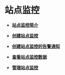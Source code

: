 # 站点监控<a name="ZH-CN_TOPIC_0135532772"></a>

-   **[站点监控简介](站点监控简介.md)**  

-   **[创建站点监控](创建站点监控.md)**  

-   **[创建站点监控的告警通知](创建站点监控的告警通知.md)**  

-   **[查看站点监控数据](查看站点监控数据.md)**  

-   **[管理站点监控](管理站点监控.md)**  


